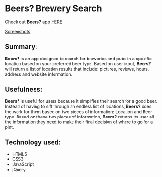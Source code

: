 # Beers? Brewery Search

Check out **Beers?** app [HERE](https://katiewest820.github.io/beers_brewery_search/#)

[Screenshots](https://github.com/katiewest820/beers_brewery_search/tree/master/Screenshots)

## Summary:

**Beers?** is an app designed to search for breweries and pubs in a specific location based on your preferred beer type. 
Based on user input, **Beers?** will return a list of location results that include: pictures, reviews, hours, address and website information.

## Usefulness: 

**Beers?** is useful for users because it simplifies their search for a good beer. 
Instead of having to sift through an endless list of locations, **Beers?** does the work for them based on two pieces of information: Location and Beer type.
Based on these two pieces of information, **Beers?** returns its user all the information they need to make their final decision of where to go for a pint.

## Technology used:

- HTML5
- CSS3 
- JavaScript
- jQuery



